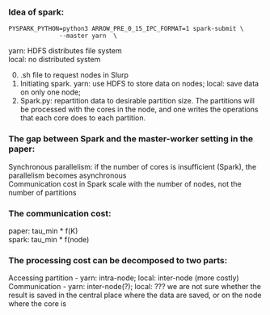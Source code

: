 

### Idea of spark:  

    PYSPARK_PYTHON=python3 ARROW_PRE_0_15_IPC_FORMAT=1 spark-submit \
                  --master yarn  \
                  
yarn: HDFS distributes file system  
local: no distributed system

0) .sh file to request nodes in Slurp
1) Initiating spark. yarn: use HDFS to store data on nodes; local: save data on only one node;  
2) Spark.py: repartition data to desirable partition size. The partitions will be processed with the cores in the node, and one writes the operations that each core does to each partition.

### The gap between Spark and the master-worker setting in the paper:  
Synchronous parallelism: if the number of cores is insufficient (Spark), the parallelism becomes asynchronous  
Communication cost in Spark scale with the number of nodes, not the number of partitions

### The communication cost:  
paper: tau_min * f(K)  
spark: tau_min * f(node)  

### The processing cost can be decomposed to two parts:
Accessing partition - yarn: intra-node; local: inter-node (more costly)  
Communication - yarn: inter-node(?); local: ??? we are not sure whether the result is saved in the central place where the data are saved, or on the node where the core is

